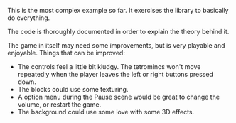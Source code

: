 This is the most complex example so far. It exercises the library to basically do everything.

The code is thoroughly documented in order to explain the theory behind it.

The game in itself may need some improvements, but is very playable and enjoyable. Things that can be improved:
- The controls feel a little bit kludgy. The tetrominos won't move repeatedly when the player leaves the left or right buttons pressed down.
- The blocks could use some texturing.
- A option menu during the Pause scene would be great to change the volume, or restart the game.
- The background could use some love with some 3D effects.

